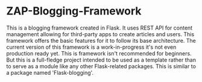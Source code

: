 # ZAP-Blogging-Framework

 This is a blogging framework created in Flask. It uses REST API for content management allowing for third-party apps to create articles and users. This framework offers the basic features for it to follow its base architecture. The current version of this framework is a work-in-progress it's not even production ready yet. This is framework isn't recommended for beginners. But this is a full-fledge project intended to be used as a template rather than to serve as a module like any other Flask-related packages. This is similar to a package named 'Flask-blogging'.
